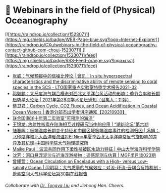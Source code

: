 # 🌊 Webinars in the field of (Physical) Oceanography

[![https://raindrop.io/collection/15230711](https://img.shields.io/badge/WEB-Page-blue.svg?logo=Internet-Explorer)](https://raindrop.io/CXu/webinars-in-the-field-of-physical-oceanography-contact-github-com-chouj-15230711) [![https://raindrop.io/collection/15230711/feed](https://img.shields.io/badge/RSS-Feed-orange.svg?logo=rss)](https://raindrop.io/collection/15230711/feed)

<!-- BLOG-POST-LIST:START -->
- [张威：气候预报中的信噪比悖论 | 曾凯：In situ hyperspectral characteristics and the discriminative ability of remote sensing to coral species in the SCS - LTO国家重点实验室特邀学术报告2021-32](https://mp.weixin.qq.com/s/EGbE0Pl41Z9zNsjPUqKlxw)
- [郭毅鹏：大尺度海气耦合模态对西北太平洋台风活动的影响：季节变率和长期趋势星火论坛 | 2021年第28次学术论坛通知（召集人：刘婷）](https://mp.weixin.qq.com/s/lk3hsXQ2VIJMxbcfQ6hPjw)
- [蔡卫君：Carbon Cycle, CO2 Fluxes, and Ocean Acidification in Coastal Ocean Waters | 香港分部杰出学者讲座通知【20210930】](https://mp.weixin.qq.com/s/Pox6RxDNj1mT4Yv6m8mGUg)
- [联合国海洋十年第二实验室“可预测的海洋”](https://mp.weixin.qq.com/s/d5-FUSHi-LPf5Fg2gd3EoQ)
- [王锦龙: 放射性核素在陆海相互过程研究当中的应用 | “潮新论坛”第六期](https://mp.weixin.qq.com/s/34Ejpm2-dmVXZznjpDf6jA)
- [陆春晖：极端温度长期变化特征和中国区域极端温度事件的检测归因 | 冯娟：北印度洋和北大西洋暖海温对El Nino年夏季西北太平洋异常反气旋影响的差异及其机理-中国科学院大气物理研究所](http://www.iap.cas.cn/gb/xwdt/xshd/202109/t20210910_6200125.html)
- [Maike Paul：波流共同作用下柔性植被区水动力特征 | 中山大学海洋科学学院](https://marine.sysu.edu.cn/event/8694)
- [沈芳：河口悬浮泥沙与近海浮游植物：遥感观测与估算 | MGF半月谈023期](https://mp.weixin.qq.com/s/3Id8WeC4Xn0E1l3b3xritg)
- [曾耀萱：Ocean Circulation on Enceladus with a High- versus Low-salinity Ocean | 闫明羽：大气质量的气候效应：对流-环流-云耦合反馈机制 - 蔚蓝空间大气科学论坛第30期在线报告](https://mp.weixin.qq.com/s/CNt4i_kB_4nWKAhcSOBAQw)
<!-- BLOG-POST-LIST:END -->

###### Collaborate with [Dr. Tongya Liu](https://liutongya.github.io/) and Jiehong Han. Cheers.
